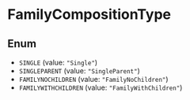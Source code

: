 # FamilyCompositionType

## Enum

* `SINGLE` (value: `"Single"`)
* `SINGLEPARENT` (value: `"SingleParent"`)
* `FAMILYNOCHILDREN` (value: `"FamilyNoChildren"`)
* `FAMILYWITHCHILDREN` (value: `"FamilyWithChildren"`)
